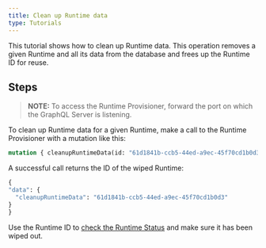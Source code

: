 ```yaml
---
title: Clean up Runtime data
type: Tutorials
---
```


This tutorial shows how to clean up Runtime data. This operation removes a given Runtime and all its data from the database and frees up the Runtime ID for reuse. 

## Steps

> **NOTE:** To access the Runtime Provisioner, forward the port on which the GraphQL Server is listening.

To clean up Runtime data for a given Runtime, make a call to the Runtime Provisioner with a mutation like this:  

```graphql
mutation { cleanupRuntimeData(id: "61d1841b-ccb5-44ed-a9ec-45f70cd1b0d3")}
```

A successful call returns the ID of the wiped Runtime:

```graphql
{
"data": {
  "cleanupRuntimeData": "61d1841b-ccb5-44ed-a9ec-45f70cd1b0d3"
}
}
```

Use the Runtime ID to [check the Runtime Status](#tutorials-check-runtime-status) and make sure it has been wiped out. 
